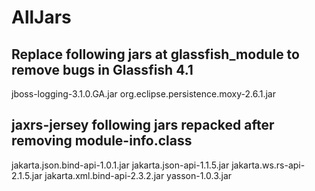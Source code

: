 # AllJars

## Replace following jars at glassfish_module to remove bugs in Glassfish 4.1
jboss-logging-3.1.0.GA.jar
org.eclipse.persistence.moxy-2.6.1.jar

## jaxrs-jersey following jars repacked after removing module-info.class
jakarta.json.bind-api-1.0.1.jar
jakarta.json-api-1.1.5.jar
jakarta.ws.rs-api-2.1.5.jar
jakarta.xml.bind-api-2.3.2.jar
yasson-1.0.3.jar


